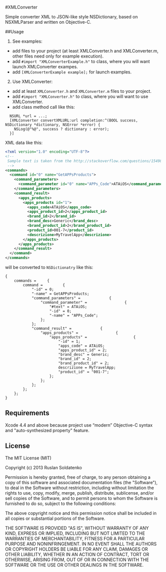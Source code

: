 #XMLConverter

Simple converter XML to JSON-like style NSDictionary, based on NSXMLParser and written on Objective-C.

##Usage

1. See examples:
  * add files to your project (at least XMLConverter.h and XMLConverter.m, other files need only for example execution).
  * add `#import "XMLConverterExample.h"` to class, where you will want launch XMLConverter exampes.
  * add `[XMLConverterExample example];` for launch examples.
2. Use XMLConverter:
  * add at least `XMLConverter.h` and `XMLConverter.m` files to your project.
  * add `#import "XMLConverter.h"` to class, where you will want to use XMLConverter.
  * add class method call like this:

```objc
  NSURL *url = ...;
  [XMLConverter convertXMLURL:url completion:^(BOOL success, NSDictionary *dictionary, NSError *error) {
    NSLog(@"%@", success ? dictionary : error);
  }]
```
XML data like this:
  
```xml
<?xml version="1.0" encoding="UTF-8"?>
<!-- 
 Sample text is taken from the http://stackoverflow.com/questions/15498989/xml-into-json-conversion-in-ios 
 -->
<commands>
  <command id="0" name="GetAPPsProducts">
    <command_parameters>
      <command_parameter id="0" name="APPs_Code">ATAiOS</command_parameter>
    </command_parameters>
    <command_result>
      <apps_products>
        <apps_products id="1">
          <apps_code>ATAiOS</apps_code>
          <apps_product_id>2</apps_product_id>
          <brand_id>2</brand_id>
          <brand_desc>Generic</brand_desc>
          <brand_product_id>2</brand_product_id>
          <product_id>001-7</product_id>
          <descrizione>MyTravelApp</descrizione>
        </apps_products>
      </apps_products>
    </command_result>
  </command>
</commands>
```

will be converted to `NSDictionatry` like this:

```
{
    commands =     {
        command =         {
            "-id" = 0;
            "-name" = GetAPPsProducts;
            "command_parameters" =             {
                "command_parameter" =                 {
                    "#text" = ATAiOS;
                    "-id" = 0;
                    "-name" = "APPs_Code";
                };
            };
            "command_result" =             {
                "apps_products" =                 {
                    "apps_products" =                     {
                        "-id" = 1;
                        "apps_code" = ATAiOS;
                        "apps_product_id" = 2;
                        "brand_desc" = Generic;
                        "brand_id" = 2;
                        "brand_product_id" = 2;
                        descrizione = MyTravelApp;
                        "product_id" = "001-7";
                    };
                };
            };
        };
    };
}
```



## Requirements

Xcode 4.4 and above because project use “modern” Objective-C syntax and "auto-synthesized property" feature.

## License
The MIT License (MIT)

Copyright (c) 2013 Ruslan Soldatenko

Permission is hereby granted, free of charge, to any person obtaining a copy of
this software and associated documentation files (the "Software"), to deal in
the Software without restriction, including without limitation the rights to
use, copy, modify, merge, publish, distribute, sublicense, and/or sell copies of
the Software, and to permit persons to whom the Software is furnished to do so,
subject to the following conditions:

The above copyright notice and this permission notice shall be included in all
copies or substantial portions of the Software.

THE SOFTWARE IS PROVIDED "AS IS", WITHOUT WARRANTY OF ANY KIND, EXPRESS OR
IMPLIED, INCLUDING BUT NOT LIMITED TO THE WARRANTIES OF MERCHANTABILITY, FITNESS
FOR A PARTICULAR PURPOSE AND NONINFRINGEMENT. IN NO EVENT SHALL THE AUTHORS OR
COPYRIGHT HOLDERS BE LIABLE FOR ANY CLAIM, DAMAGES OR OTHER LIABILITY, WHETHER
IN AN ACTION OF CONTRACT, TORT OR OTHERWISE, ARISING FROM, OUT OF OR IN
CONNECTION WITH THE SOFTWARE OR THE USE OR OTHER DEALINGS IN THE SOFTWARE.

